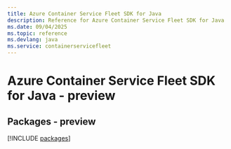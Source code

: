 ```yaml
---
title: Azure Container Service Fleet SDK for Java
description: Reference for Azure Container Service Fleet SDK for Java
ms.date: 09/04/2025
ms.topic: reference
ms.devlang: java
ms.service: containerservicefleet
---
```

# Azure Container Service Fleet SDK for Java - preview
## Packages - preview
[!INCLUDE [packages](container-service-fleet-index.md)]